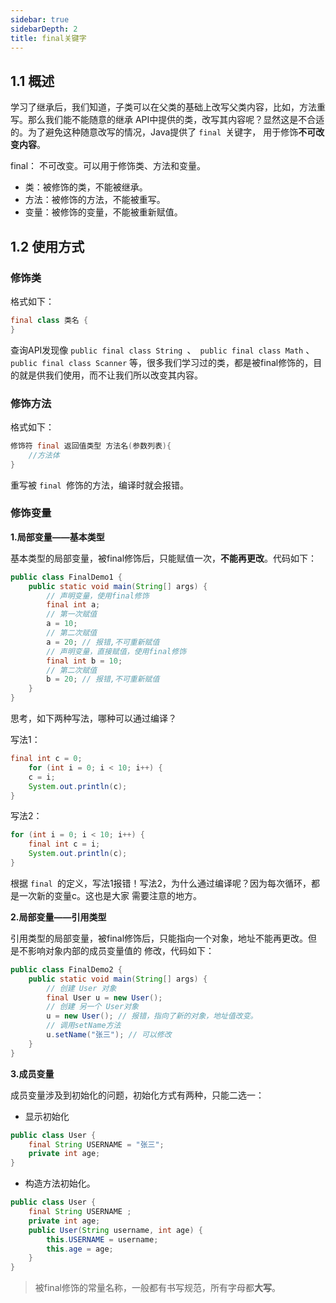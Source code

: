 ```yaml
---
sidebar: true
sidebarDepth: 2
title: final关键字
---
```

## 1.1 概述

学习了继承后，我们知道，子类可以在父类的基础上改写父类内容，比如，方法重写。那么我们能不能随意的继承 API中提供的类，改写其内容呢？显然这是不合适的。为了避免这种随意改写的情况，Java提供了 `final `关键字， 用于修饰**不可改变内容**。

final： 不可改变。可以用于修饰类、方法和变量。 

- 类：被修饰的类，不能被继承。 
- 方法：被修饰的方法，不能被重写。 
- 变量：被修饰的变量，不能被重新赋值。

## 1.2 使用方式

### 修饰类

格式如下：

```java
final class 类名 {
}
```

查询API发现像 `public final class String `、` public final class Math` 、 `public final class Scanner` 等，很多我们学习过的类，都是被final修饰的，目的就是供我们使用，而不让我们所以改变其内容。

### 修饰方法 

格式如下：

```java
修饰符 final 返回值类型 方法名(参数列表){
	//方法体
}
```

重写被 `final `修饰的方法，编译时就会报错。

### 修饰变量

**1.局部变量——基本类型** 

基本类型的局部变量，被final修饰后，只能赋值一次，**不能再更改**。代码如下：

```java
public class FinalDemo1 {
    public static void main(String[] args) {
        // 声明变量，使用final修饰
        final int a;
        // 第一次赋值
        a = 10;
        // 第二次赋值
        a = 20; // 报错,不可重新赋值
        // 声明变量，直接赋值，使用final修饰
        final int b = 10;
        // 第二次赋值
        b = 20; // 报错,不可重新赋值
    }
}
```

思考，如下两种写法，哪种可以通过编译？

写法1：

```java
final int c = 0;
    for (int i = 0; i < 10; i++) {
    c = i;
    System.out.println(c);
}
```

写法2：

```java
for (int i = 0; i < 10; i++) {
    final int c = i;
    System.out.println(c);
}
```

根据 `final `的定义，写法1报错！写法2，为什么通过编译呢？因为每次循环，都是一次新的变量c。这也是大家 需要注意的地方。

**2.局部变量——引用类型**

引用类型的局部变量，被final修饰后，只能指向一个对象，地址不能再更改。但是不影响对象内部的成员变量值的 修改，代码如下：

```java
public class FinalDemo2 {
    public static void main(String[] args) {
        // 创建 User 对象
        final User u = new User();
        // 创建 另一个 User对象
        u = new User(); // 报错，指向了新的对象，地址值改变。
        // 调用setName方法
        u.setName("张三"); // 可以修改
    }
}
```

**3.成员变量**

成员变量涉及到初始化的问题，初始化方式有两种，只能二选一：

- 显示初始化

```java
public class User {
    final String USERNAME = "张三";
    private int age;
}
```

- 构造方法初始化。

```java
public class User {
    final String USERNAME ;
    private int age;
    public User(String username, int age) {
    	this.USERNAME = username;
    	this.age = age;
    }
}

```

> 被final修饰的常量名称，一般都有书写规范，所有字母都**大写**。

